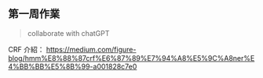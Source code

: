 ## 第一周作業

> collaborate with chatGPT

CRF 介紹： https://medium.com/figure-blog/hmm%E8%88%87crf%E6%87%89%E7%94%A8%E5%9C%A8ner%E4%BB%BB%E5%8B%99-a001828c7e0

